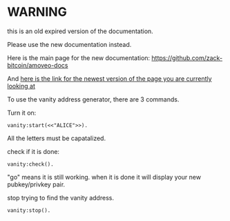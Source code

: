 WARNING
========

this is an old expired version of the documentation.

Please use the new documentation instead. 

Here is the main page for the new documentation: https://github.com/zack-bitcoin/amoveo-docs 

And [here is the link for the newest version of the page you are currently looking at](https://github.com/zack-bitcoin/amoveo-docs/blob/master//basics/vanity.md)

To use the vanity address generator, there are 3 commands.

Turn it on:
```
vanity:start(<<"ALICE">>).
```
All the letters must be capatalized.

check if it is done:
```
vanity:check().
```
"go" means it is still working. when it is done it will display your new pubkey/privkey pair.

stop trying to find the vanity address.
```
vanity:stop().
```